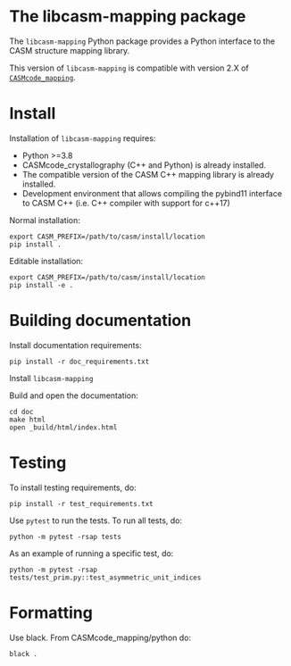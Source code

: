 The libcasm-mapping package
===========================

The `libcasm-mapping` Python package provides a Python interface to the CASM structure mapping library.

This version of `libcasm-mapping` is compatible with version 2.X of [`CASMcode_mapping`](https://github.com/prisms-center/CASMcode_mapping/).


Install
=======

Installation of `libcasm-mapping` requires:
- Python >=3.8
- CASMcode_crystallography (C++ and Python) is already installed.
- The compatible version of the CASM C++ mapping library is already installed.
- Development environment that allows compiling the pybind11 interface to CASM C++ (i.e. C++ compiler with support for c++17)

Normal installation:

    export CASM_PREFIX=/path/to/casm/install/location
    pip install .

Editable installation:

    export CASM_PREFIX=/path/to/casm/install/location
    pip install -e .


Building documentation
======================

Install documentation requirements:

    pip install -r doc_requirements.txt

Install `libcasm-mapping`

Build and open the documentation:

    cd doc
    make html
    open _build/html/index.html


Testing
=======

To install testing requirements, do:

    pip install -r test_requirements.txt

Use `pytest` to run the tests. To run all tests, do:

    python -m pytest -rsap tests

As an example of running a specific test, do:

    python -m pytest -rsap tests/test_prim.py::test_asymmetric_unit_indices


Formatting
==========

Use black. From CASMcode_mapping/python do:

    black .

